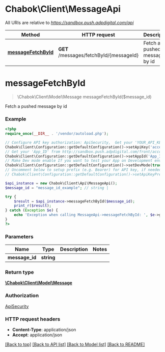 # Chabok\Client\MessageApi

All URIs are relative to *https://sandbox.push.adpdigital.com/api*

Method | HTTP request | Description
------------- | ------------- | -------------
[**messageFetchById**](MessageApi.md#messageFetchById) | **GET** /messages/fetchById/{messageId} | Fetch a pushed message by id


# **messageFetchById**
> \Chabok\Client\Model\Message messageFetchById($message_id)

Fetch a pushed message by id

### Example
```php
<?php
require_once(__DIR__ . '/vendor/autoload.php');

// Configure API key authorization: ApiSecurity,  Get your 'YOUR_API_KEY' from http://sandbox.push.adpdigital.com/front/account/edit 
Chabok\Client\Configuration::getDefaultConfiguration()->setApiKey('access_token', 'YOUR_API_KEY');
// Get your 'App_ID' from http://sandbox.push.adpdigital.com/front/account/edit 
Chabok\Client\Configuration::getDefaultConfiguration()->setAppId('App_ID');
// Make Dev mode enable If you want to test your App on Development environment or don't have Chabok premium account
Chabok\Client\Configuration::getDefaultConfiguration()->setDevMode(true);
// Uncomment below to setup prefix (e.g. Bearer) for API key, if needed
// Chabok\Client\Configuration::getDefaultConfiguration()->setApiKeyPrefix('access_token', 'Bearer');

$api_instance = new Chabok\Client\Api\MessageApi();
$message_id = "message_id_example"; // string | 

try {
    $result = $api_instance->messageFetchById($message_id);
    print_r($result);
} catch (Exception $e) {
    echo 'Exception when calling MessageApi->messageFetchById: ', $e->getMessage(), PHP_EOL;
}
?>
```

### Parameters

Name | Type | Description  | Notes
------------- | ------------- | ------------- | -------------
 **message_id** | **string**|  |

### Return type

[**\Chabok\Client\Model\Message**](../Model/Message.md)

### Authorization

[ApiSecurity](../../README.md#ApiSecurity)

### HTTP request headers

 - **Content-Type**: application/json
 - **Accept**: application/json

[[Back to top]](#) [[Back to API list]](../../README.md#documentation-for-api-endpoints) [[Back to Model list]](../../README.md#documentation-for-models) [[Back to README]](../../README.md)

